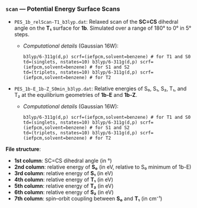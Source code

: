 ### `scan` — Potential Energy Surface Scans

- `PES_1b_relScan-T1_b3lyp.dat`: Relaxed scan of the **SC=CS** dihedral angle on the **T₁** surface for **1b**.
Simulated over a range of 180° to 0° in 5° steps.
  - *Computational details* (Gaussian 16W):
    ```
    b3lyp/6-311g(d,p) scrf=(iefpcm,solvent=benzene) # for T1 and S0
    td=(singlets, nstates=10) b3lyp/6-311g(d,p) scrf=(iefpcm,solvent=benzene) # for S1 and S2
    td=(triplets, nstates=10) b3lyp/6-311g(d,p) scrf=(iefpcm,solvent=benzene) # for T2
    ```

- `PES_1b-E_1b-Z_S0min_b3lyp.dat`: Relative energies of S₀, S₁, S₂, T₁, and T₂ at the equilibrium geometries of **1b-E** and **1b-Z**.
  - *Computational details* (Gaussian 16W):
    ```
    b3lyp/6-311g(d,p) scrf=(iefpcm,solvent=benzene) # for T1 and S0
    td=(singlets, nstates=10) b3lyp/6-311g(d,p) scrf=(iefpcm,solvent=benzene) # for S1 and S2
    td=(triplets, nstates=10) b3lyp/6-311g(d,p) scrf=(iefpcm,solvent=benzene) # for T2
    ```

**File structure**:
- **1st column**: SC=CS dihedral angle (in °)
- **2nd column**: relative energy of **S₀** (in eV, relative to S₀ minimum of 1b-E)
- **3rd column**: relative energy of **S₁** (in eV)
- **4th column**: relative energy of **T₁** (in eV)
- **5th column**: relative energy of **T₂** (in eV)
- **6th column**: relative energy of **S₂** (in eV)
- **7th column**: spin–orbit coupling between **S₀** and **T₁** (in cm⁻¹)
